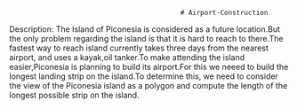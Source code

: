                                                # Airport-Construction
Description:
       The  Island of Piconesia is considered as a future location.But the only problem regarding the island is that it is hard to reach to there.The fastest way to reach island currently takes three days from the nearest airport, and uses a kayak,oil tanker.To make attending the island easier,Piconesia is planning to build its airport.For this we neeed to build the longest landing strip on the island.To determine this, we need to consider the view of the Piconesia island as a polygon and compute the length of the longest possible strip on the island.
